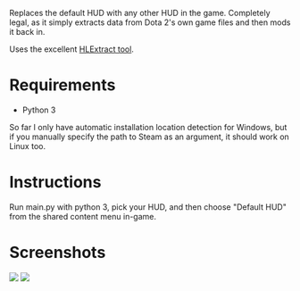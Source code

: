 Replaces the default HUD with any other HUD in the game. Completely legal, as it simply extracts data from Dota 2's own game files and then mods it back in.

Uses the excellent [HLExtract tool](http://nemesis.thewavelength.net/index.php?p=35).

Requirements
===

- Python 3

So far I only have automatic installation location detection for Windows, but if you manually specify the path to Steam as an argument, it should work on Linux too.


Instructions
===
Run main.py with python 3, pick your HUD, and then choose "Default HUD" from the shared content menu in-game.

Screenshots
===
![](http://i.imgur.com/tn6PvKj.png)
![](http://i.imgur.com/u4llyqY.jpg)
